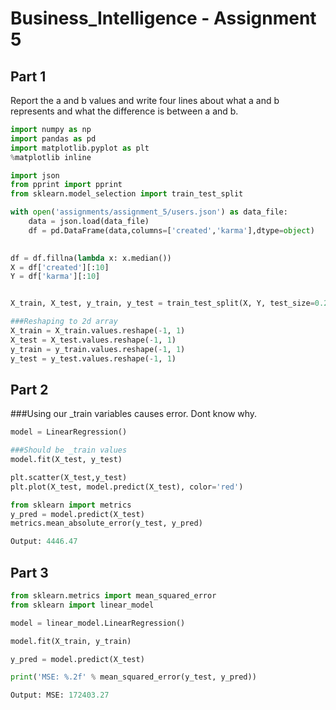# Business_Intelligence - Assignment 5

## Part 1

<p>Report the a and b values and write four lines about what a and b represents and what the difference is between a and b.</p>



```python
import numpy as np
import pandas as pd
import matplotlib.pyplot as plt
%matplotlib inline
```


```python
import json
from pprint import pprint
from sklearn.model_selection import train_test_split

with open('assignments/assignment_5/users.json') as data_file:    
    data = json.load(data_file)
    df = pd.DataFrame(data,columns=['created','karma'],dtype=object)
    

df = df.fillna(lambda x: x.median())
X = df['created'][:10]
Y = df['karma'][:10]   


X_train, X_test, y_train, y_test = train_test_split(X, Y, test_size=0.20)

###Reshaping to 2d array
X_train = X_train.values.reshape(-1, 1)
X_test = X_test.values.reshape(-1, 1)
y_train = y_train.values.reshape(-1, 1)
y_test = y_test.values.reshape(-1, 1)

```



## Part 2

###Using our _train variables causes error. Dont know why.


```python
model = LinearRegression()

###Should be _train values 
model.fit(X_test, y_test)
```

```python
plt.scatter(X_test,y_test)
plt.plot(X_test, model.predict(X_test), color='red')
```

```python
from sklearn import metrics
y_pred = model.predict(X_test)
metrics.mean_absolute_error(y_test, y_pred)

Output: 4446.47
```

## Part 3


```python
from sklearn.metrics import mean_squared_error
from sklearn import linear_model

model = linear_model.LinearRegression()

model.fit(X_train, y_train)

y_pred = model.predict(X_test)
```

```python
print('MSE: %.2f' % mean_squared_error(y_test, y_pred))

Output: MSE: 172403.27
```
